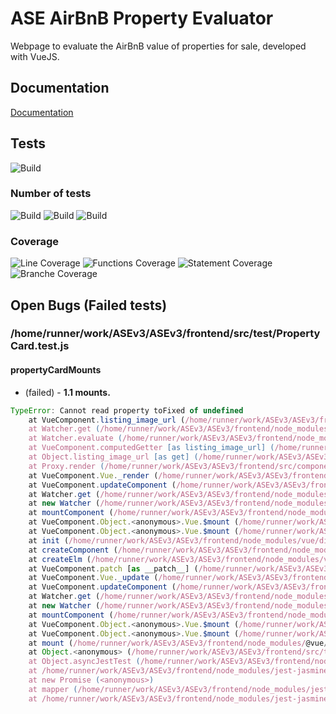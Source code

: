 # ASE AirBnB Property Evaluator

Webpage to evaluate the AirBnB value of properties for sale, developed with VueJS.

## Documentation

[Documentation](https://github.com/johannschwabe/ASEv3/wiki)

## Tests

![Build](https://img.shields.io/badge/Tests-Failing-red)

### Number of tests
![Build](https://img.shields.io/badge/Total-2-lightgrey)
![Build](https://img.shields.io/badge/Failing-1-red)
![Build](https://img.shields.io/badge/Passing-1-brightgreen)

### Coverage

![Line Coverage](https://img.shields.io/badge/LineCoverage-4.38-orange)
![Functions Coverage](https://img.shields.io/badge/FunctionsCoverage-3-orange)
![Statement Coverage](https://img.shields.io/badge/StatementCoverage-4.38-orange)
![Branche Coverage](https://img.shields.io/badge/BranchCoverage-0-red)

## Open Bugs (Failed tests)

### /home/runner/work/ASEv3/ASEv3/frontend/src/test/PropertyCard.test.js

#### propertyCardMounts

- (failed) - **1.1 mounts.**
```javascript
TypeError: Cannot read property toFixed of undefined
    at VueComponent.listing_image_url (/home/runner/work/ASEv3/ASEv3/frontend/src/components/PropertyCard.vue:326:35)
    at Watcher.get (/home/runner/work/ASEv3/ASEv3/frontend/node_modules/vue/dist/vue.common.dev.js:4474:25)
    at Watcher.evaluate (/home/runner/work/ASEv3/ASEv3/frontend/node_modules/vue/dist/vue.common.dev.js:4579:21)
    at VueComponent.computedGetter [as listing_image_url] (/home/runner/work/ASEv3/ASEv3/frontend/node_modules/vue/dist/vue.common.dev.js:4828:17)
    at Object.listing_image_url [as get] (/home/runner/work/ASEv3/ASEv3/frontend/node_modules/vue/dist/vue.common.dev.js:2100:20)
    at Proxy.render (/home/runner/work/ASEv3/ASEv3/frontend/src/components/PropertyCard.vue:430:35)
    at VueComponent.Vue._render (/home/runner/work/ASEv3/ASEv3/frontend/node_modules/vue/dist/vue.common.dev.js:3547:22)
    at VueComponent.updateComponent (/home/runner/work/ASEv3/ASEv3/frontend/node_modules/vue/dist/vue.common.dev.js:4063:21)
    at Watcher.get (/home/runner/work/ASEv3/ASEv3/frontend/node_modules/vue/dist/vue.common.dev.js:4474:25)
    at new Watcher (/home/runner/work/ASEv3/ASEv3/frontend/node_modules/vue/dist/vue.common.dev.js:4463:12)
    at mountComponent (/home/runner/work/ASEv3/ASEv3/frontend/node_modules/vue/dist/vue.common.dev.js:4070:3)
    at VueComponent.Object.<anonymous>.Vue.$mount (/home/runner/work/ASEv3/ASEv3/frontend/node_modules/vue/dist/vue.common.dev.js:9040:10)
    at VueComponent.Object.<anonymous>.Vue.$mount (/home/runner/work/ASEv3/ASEv3/frontend/node_modules/vue/dist/vue.common.dev.js:11940:16)
    at init (/home/runner/work/ASEv3/ASEv3/frontend/node_modules/vue/dist/vue.common.dev.js:3121:13)
    at createComponent (/home/runner/work/ASEv3/ASEv3/frontend/node_modules/vue/dist/vue.common.dev.js:5969:9)
    at createElm (/home/runner/work/ASEv3/ASEv3/frontend/node_modules/vue/dist/vue.common.dev.js:5916:9)
    at VueComponent.patch [as __patch__] (/home/runner/work/ASEv3/ASEv3/frontend/node_modules/vue/dist/vue.common.dev.js:6466:7)
    at VueComponent.Vue._update (/home/runner/work/ASEv3/ASEv3/frontend/node_modules/vue/dist/vue.common.dev.js:3942:19)
    at VueComponent.updateComponent (/home/runner/work/ASEv3/ASEv3/frontend/node_modules/vue/dist/vue.common.dev.js:4063:10)
    at Watcher.get (/home/runner/work/ASEv3/ASEv3/frontend/node_modules/vue/dist/vue.common.dev.js:4474:25)
    at new Watcher (/home/runner/work/ASEv3/ASEv3/frontend/node_modules/vue/dist/vue.common.dev.js:4463:12)
    at mountComponent (/home/runner/work/ASEv3/ASEv3/frontend/node_modules/vue/dist/vue.common.dev.js:4070:3)
    at VueComponent.Object.<anonymous>.Vue.$mount (/home/runner/work/ASEv3/ASEv3/frontend/node_modules/vue/dist/vue.common.dev.js:9040:10)
    at VueComponent.Object.<anonymous>.Vue.$mount (/home/runner/work/ASEv3/ASEv3/frontend/node_modules/vue/dist/vue.common.dev.js:11940:16)
    at mount (/home/runner/work/ASEv3/ASEv3/frontend/node_modules/@vue/test-utils/dist/vue-test-utils.js:13977:21)
    at Object.<anonymous> (/home/runner/work/ASEv3/ASEv3/frontend/src/test/PropertyCard.test.js:6:18)
    at Object.asyncJestTest (/home/runner/work/ASEv3/ASEv3/frontend/node_modules/jest-jasmine2/build/jasmineAsyncInstall.js:106:37)
    at /home/runner/work/ASEv3/ASEv3/frontend/node_modules/jest-jasmine2/build/queueRunner.js:45:12
    at new Promise (<anonymous>)
    at mapper (/home/runner/work/ASEv3/ASEv3/frontend/node_modules/jest-jasmine2/build/queueRunner.js:28:19)
    at /home/runner/work/ASEv3/ASEv3/frontend/node_modules/jest-jasmine2/build/queueRunner.js:75:41
```


